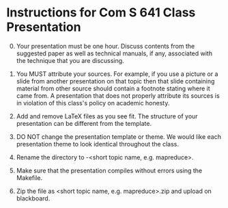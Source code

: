 # Instructions for Com S 641 Class Presentation

0. Your presentation must be one hour. Discuss contents from the suggested paper 
   as well as technical manuals, if any, associated with the technique that you 
   are discussing. 

1. You MUST attribute your sources. For example, if you use a picture or a slide 
   from another presentation on that topic then that slide containing material from
   other source should contain a footnote stating where it came from. A presentation
   that does not properly attribute its sources is in violation of this class's 
   policy on academic honesty.

2. Add and remove LaTeX files as you see fit. The structure of your presentation 
   can be different from the template. 

3. DO NOT change the presentation template or theme. We would like each presentation
   theme to look identical throughout the class. 

4. Rename the directory to <lastname>-<short topic name, e.g. mapreduce>.

5. Make sure that the presentation compiles without errors using the Makefile.

6. Zip the file as <lastname><short topic name, e.g. mapreduce>.zip and upload 
   on blackboard.

